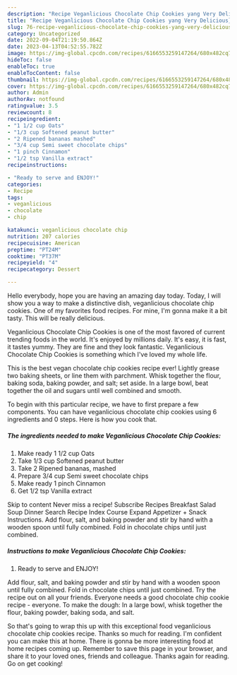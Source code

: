```yaml
---
description: "Recipe Veganlicious Chocolate Chip Cookies yang Very Delicious}"
title: "Recipe Veganlicious Chocolate Chip Cookies yang Very Delicious}"
slug: 76-recipe-veganlicious-chocolate-chip-cookies-yang-very-delicious
category: Uncategorized
date: 2022-09-04T21:19:50.864Z
date: 2023-04-13T04:52:55.782Z
image: https://img-global.cpcdn.com/recipes/6166553259147264/680x482cq70/veganlicious-chocolate-chip-cookies-recipe-main-photo.jpg
hideToc: false
enableToc: true
enableTocContent: false
thumbnail: https://img-global.cpcdn.com/recipes/6166553259147264/680x482cq70/veganlicious-chocolate-chip-cookies-recipe-main-photo.jpg
cover: https://img-global.cpcdn.com/recipes/6166553259147264/680x482cq70/veganlicious-chocolate-chip-cookies-recipe-main-photo.jpg
author: Admin
authorAv: notfound
ratingvalue: 3.5
reviewcount: 8
recipeingredient:
- "1 1/2 cup Oats"
- "1/3 cup Softened peanut butter"
- "2 Ripened bananas mashed"
- "3/4 cup Semi sweet chocolate chips"
- "1 pinch Cinnamon"
- "1/2 tsp Vanilla extract"
recipeinstructions:

- "Ready to serve and ENJOY!"
categories:
- Recipe
tags:
- veganlicious
- chocolate
- chip

katakunci: veganlicious chocolate chip 
nutrition: 207 calories
recipecuisine: American
preptime: "PT24M"
cooktime: "PT37M"
recipeyield: "4"
recipecategory: Dessert

---
```



Hello everybody, hope you are having an amazing day today. Today, I will show you a way to make a distinctive dish, veganlicious chocolate chip cookies. One of my favorites food recipes. For mine, I'm gonna make it a bit tasty. This will be really delicious.

Veganlicious Chocolate Chip Cookies is one of the most favored of current trending foods in the world. It's enjoyed by millions daily. It's easy, it is fast, it tastes yummy. They are fine and they look fantastic. Veganlicious Chocolate Chip Cookies is something which I've loved my whole life.

This is the best vegan chocolate chip cookies recipe ever! Lightly grease two baking sheets, or line them with parchment. Whisk together the flour, baking soda, baking powder, and salt; set aside. In a large bowl, beat together the oil and sugars until well combined and smooth.


To begin with this particular recipe, we have to first prepare a few components. You can have veganlicious chocolate chip cookies using 6 ingredients and 0 steps. Here is how you cook that.

<!--inarticleads1-->

##### The ingredients needed to make Veganlicious Chocolate Chip Cookies:

1. Make ready 1 1/2 cup Oats
1. Take 1/3 cup Softened peanut butter
1. Take 2 Ripened bananas, mashed
1. Prepare 3/4 cup Semi sweet chocolate chips
1. Make ready 1 pinch Cinnamon
1. Get 1/2 tsp Vanilla extract


Skip to content Never miss a recipe! Subscribe Recipes Breakfast Salad Soup Dinner Search Recipe Index Course Expand Appetizer + Snack Instructions. Add flour, salt, and baking powder and stir by hand with a wooden spoon until fully combined. Fold in chocolate chips until just combined. 

<!--inarticleads2-->

##### Instructions to make Veganlicious Chocolate Chip Cookies:


1. Ready to serve and ENJOY!

Add flour, salt, and baking powder and stir by hand with a wooden spoon until fully combined. Fold in chocolate chips until just combined. Try the recipe out on all your friends. Everyone needs a good chocolate chip cookie recipe - everyone. To make the dough: In a large bowl, whisk together the flour, baking powder, baking soda, and salt. 

So that's going to wrap this up with this exceptional food veganlicious chocolate chip cookies recipe. Thanks so much for reading. I'm confident you can make this at home. There is gonna be more interesting food at home recipes coming up. Remember to save this page in your browser, and share it to your loved ones, friends and colleague. Thanks again for reading. Go on get cooking!
